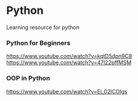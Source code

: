 
# Python

Learning resource for python

### Python for Beginners
https://www.youtube.com/watch?v=kqtD5dpn9C8
https://www.youtube.com/watch?v=47l22pffMSM

### OOP in Python
https://www.youtube.com/watch?v=Ej_02ICOIgs